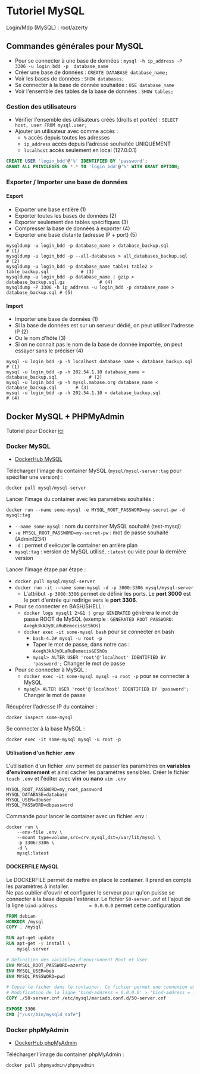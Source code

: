 # Tutoriel MySQL

Login/Mdp (MySQL) : root/azerty

## Commandes générales pour MySQL

- Pour se connecter à une base de données : `mysql -h ip_address -P 3306 -u login_bdd -p  database_name`
- Créer une base de données : `CREATE DATABASE database_name;`
- Voir les bases de données : `SHOW databases;`
- Se connecter à la base de donnée souhaitée : `USE database_name`
- Voir l'ensemble des tables de la base de données : `SHOW tables;`

### Gestion des utilisateurs

- Vérifier l'ensemble des utilisateurs créés (droits et portée) : `SELECT host, user FROM mysql.user;`
- Ajouter un utilisateur avec comme accès :
  - `%` accès depuis toutes les adresses
  - `ip_address` accès depuis l'adresse souhaitée UNIQUEMENT
  - `localhost` accès seulement en local (127.0.0.1)

```sql
CREATE USER 'login_bdd'@'%' IDENTIFIED BY 'password';
GRANT ALL PRIVILEGES ON *.* TO 'login_bdd'@'%' WITH GRANT OPTION;
```

### Exporter / Importer une base de données

#### Export

- Exporter une base entière                         (1)
- Exporter toutes les bases de données              (2)
- Exporter seulement des tables spécifiques         (3)
- Compresser la base de données à exporter          (4)
- Exporter une base distante (adresse IP + port)    (5)

```shell
mysqldump -u login_bdd -p database_name > database_backup.sql                       # (1)
mysqldump -u login_bdd -p --all-databases > all_databases_backup.sql                # (2)
mysqldump -u login_bdd -p database_name table1 table2 > table_backup.sql            # (3)
mysqldump -u login_bdd -p database_name | gzip > database_backup.sql.gz             # (4)
mysqldump -P 3306 -h ip_address -u login_bdd -p database_name > database_backup.sql # (5)
```

#### Import

- Importer une base de données                                                                  (1)
- Si la base de données est sur un serveur dédié, on peut utiliser l'adresse IP                 (2)
- Ou le nom d'hôte                                                                              (3)
- Si on ne connait pas le nom de la base de donnée importée, on peut essayer sans le préciser   (4)
 
```shell
mysql -u login_bdd -p -h localhost database_name < database_backup.sql              # (1)
mysql -u login_bdd -p -h 202.54.1.10 database_name < database_backup.sql            # (2)
mysql -u login_bdd -p -h mysql.mabase.org database_name < database_backup.sql       # (3)
mysql -u login_bdd -p -h 202.54.1.10 < database_backup.sql                          # (4)
```

## Docker MySQL + PHPMyAdmin

Tutoriel pour Docker [ici](https://github.com/MushuLeDragon/docker-tuto "Tuto Docker")

### Docker MySQL

- [DockerHub MySQL](https://hub.docker.com/_/mysql/ "DockerHub MySQL")

Télécharger l'image du container MySQL (`mysql/mysql-server:tag` pour spécifier une version) :
```shell
docker pull mysql/mysql-server
```

Lancer l'image du container avec les paramètres souhaités :
```shell
docker run --name some-mysql -e MYSQL_ROOT_PASSWORD=my-secret-pw -d mysql:tag
```
- `--name some-mysql` : nom du container MySQL souhaité (test-mysql)
- `-e MYSQL_ROOT_PASSWORD=my-secret-pw` : mot de passe souhaité (Admin1234)
- `-d` : permet d'exécuter le container en arrière plan
- `mysql:tag` : version de MySQL utilisé, `:latest` ou vide pour la dernière version

Lancer l'image étape par étape :
- `docker pull mysql/mysql-server`
- `docker run -it --name some-mysql -d -p 3000:3306 mysql/mysql-server`
  - L'attribut `-p 3000:3306` permet de définir les ports. Le __port 3000__ est le port d'entrée qui redirige vers le __port 3306__.
- Pour se connecter en BASH/SHELL :
  - `docker logs mysql1 2>&1 | grep GENERATED` génèrera le mot de passe ROOT de MySQL (exemple : `GENERATED ROOT PASSWORD: Axegh3kAJyDLaRuBemecis&EShOs`)
  - `docker exec -it some-mysql bash` pour se connecter en bash
    - `bash-4.2# mysql -u root -p`
    - Taper le mot de passe, dans notre cas : `Axegh3kAJyDLaRuBemecis&EShOs`
    - `mysql> ALTER USER 'root'@'localhost' IDENTIFIED BY 'password';` Changer le mot de passe
- Pour se connecter à MySQL :
  - `docker exec -it some-mysql mysql -u root -p` pour se connecter à MySQL
  - `mysql> ALTER USER 'root'@'localhost' IDENTIFIED BY 'password';` Changer le mot de passe

Récupérer l'adresse IP du container :
```shell
docker inspect some-mysql
```

Se connecter à la base MySQL :
```shell
docker exec -it some-mysql mysql -u root -p
```

#### Utilisation d'un fichier .env

L'utilisation d'un fichier .env permet de passer les paramètres en __variables d'environnement__ et ainsi cacher les paramètres sensibles.
Créer le fichier `touch .env` et l'éditer avec __vim__ ou __nano__ `vim .env`

```shell
MYSQL_ROOT_PASSWORD=my_root_password
MYSQL_DATABASE=database
MYSQL_USER=dbuser
MYSQL_PASSWORD=dbpassword
```

Commande pour lancer le container avec un fichier .env :
```shell
docker run \
    --env-file .env \
    --mount type=volume,src=crv_mysql,dst=/var/lib/mysql \
    -p 3306:3306 \
    -d \
    mysql:latest
```

#### DOCKERFILE MySQL

Le DOCKERFILE permet de mettre en place  le container. Il prend en compte les paramètres à installer.  
Ne pas oublier d'ouvrir et configurer le serveur pour qu'on puisse se connecter à la base depuis l'extérieur. Le fichier `50-server.cnf` et l'ajout de la ligne `bind-address            = 0.0.0.0` permet cette configuration

```dockerfile
FROM debian
WORKDIR /mysql
COPY . /mysql

RUN apt-get update
RUN apt-get -y install \
    mysql-server

# Définition des variables d'environnent Root et User
ENV MYSQL_ROOT_PASSWORD=azerty
ENV MYSQL_USER=bob
ENV MYSQL_PASSWORD=pwd

# Copie le ficher dans le container. Ce fichier permet une connexion externet
# Modification de la ligne 'bind-address = 0.0.0.0' > 'bind-address = 127.0.0.1'
COPY ./50-server.cnf /etc/mysql/mariadb.conf.d/50-server.cnf

EXPOSE 3306
CMD ["/usr/bin/mysqld_safe"]
```

### Docker phpMyAdmin

- [DockerHub phpMyAdmin](https://hub.docker.com/r/phpmyadmin/phpmyadmin/ "DockerHub phpMyAdmin")

Télécharger l'image du container phpMyAdmin :
```shell
docker pull phpmyadmin/phpmyadmin
```
